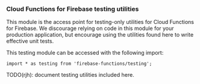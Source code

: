 ### Cloud Functions for Firebase testing utilities

This module is the access point for testing-only utilities for Cloud Functions
for Firebase. We discourage relying on code in this module for your production
application, but encourage using the utilities found here to write effective
unit tests.

This testing module can be accessed with the following import:

`import * as testing from 'firebase-functions/testing';`

TODO(rjh): document testing utilities included here.
